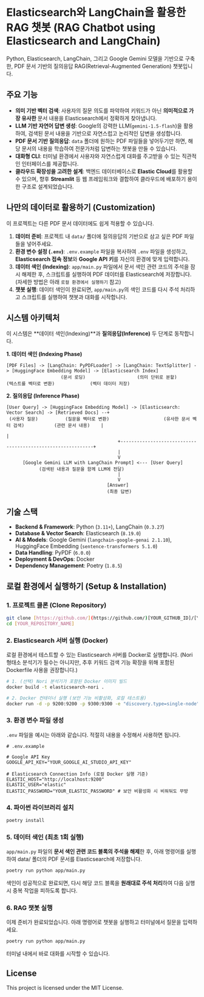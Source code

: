 # Elasticsearch와 LangChain을 활용한 RAG 챗봇 (RAG Chatbot using Elasticsearch and LangChain)

Python, Elasticsearch, LangChain, 그리고 Google Gemini 모델을 기반으로 구축한, PDF 문서 기반의 질의응답 RAG(Retrieval-Augmented Generation) 챗봇입니다.

## 주요 기능 

* **의미 기반 벡터 검색**: 사용자의 질문 의도를 파악하여 키워드가 아닌 **의미적으로 가장 유사한** 문서 내용을 Elasticsearch에서 정확하게 찾아냅니다.
* **LLM 기반 자연어 답변 생성**: Google의 강력한 LLM(`gemini-1.5-flash`)을 활용하여, 검색된 문서 내용을 기반으로 자연스럽고 논리적인 답변을 생성합니다.
* **PDF 문서 기반 질의응답**: `data` 폴더에 원하는 PDF 파일들을 넣어두기만 하면, 해당 문서의 내용을 학습하여 전문가처럼 답변하는 챗봇을 만들 수 있습니다.
* **대화형 CLI**: 터미널 환경에서 사용자와 자연스럽게 대화를 주고받을 수 있는 직관적인 인터페이스를 제공합니다.
* **클라우드 확장성을 고려한 설계**: 백엔드 데이터베이스로 **Elastic Cloud**를 활용할 수 있으며, 향후 **Streamlit** 등 웹 프레임워크와 결합하여 클라우드에 배포하기 용이한 구조로 설계되었습니다.

## 나만의 데이터로 활용하기 (Customization)

이 프로젝트는 다른 PDF 문서 데이터에도 쉽게 적용할 수 있습니다.

1.  **데이터 준비**: 프로젝트 내 `data/` 폴더에 질의응답의 기반으로 삼고 싶은 PDF 파일들을 넣어주세요.
2.  **환경 변수 설정 (`.env`)**: `.env.example` 파일을 복사하여 `.env` 파일을 생성하고, **Elasticsearch 접속 정보**와 **Google API 키**를 자신의 환경에 맞게 입력합니다.
3.  **데이터 색인 (Indexing)**: `app/main.py` 파일에서 문서 색인 관련 코드의 주석을 잠시 해제한 후, 스크립트를 실행하여 PDF 데이터를 Elasticsearch에 저장합니다. (자세한 방법은 아래 `로컬 환경에서 실행하기` 참고)
4.  **챗봇 실행**: 데이터 색인이 완료되면, `app/main.py`의 색인 코드를 다시 주석 처리하고 스크립트를 실행하여 챗봇과 대화를 시작합니다.

## 시스템 아키텍처 

이 시스템은 **데이터 색인(Indexing)**과 **질의응답(Inference)** 두 단계로 동작합니다.

**1. 데이터 색인 (Indexing Phase)**
```
[PDF Files] -> [LangChain: PyPDFLoader] -> [LangChain: TextSplitter] -> [HuggingFace Embedding Model] -> [Elasticsearch Index]
                    (문서 로딩)                   (의미 단위로 분할)                 (텍스트를 벡터로 변환)             (벡터 데이터 저장)
```
**2. 질의응답 (Inference Phase)**
```
[User Query] -> [HuggingFace Embedding Model] -> [Elasticsearch: Vector Search] -> [Retrieved Docs] --+
 (사용자 질문)          (질문을 벡터로 변환)                    (유사한 문서 벡터 검색)           (관련 문서 내용)    |
                                                                                                      |
                                         +------------------------------------------------------------+
                                         |
                                         V
      [Google Gemini LLM with LangChain Prompt] <--- [User Query]
            (검색된 내용과 질문을 함께 LLM에 전달)
                                         |
                                         V
                                     [Answer]
                                     (최종 답변)
```

## 기술 스택
* **Backend & Framework**: Python (`3.11+`), LangChain (`0.3.27`)
* **Database & Vector Search**: Elasticsearch (`8.19.0`)
* **AI & Models**: Google Gemini (`langchain-google-genai 2.1.10`), HuggingFace Embedding (`sentence-transformers 5.1.0`)
* **Data Handling**: PyPDF (`6.0.0`)
* **Deployment & DevOps**: Docker
* **Dependency Management**: Poetry (`1.8.5`)

## 로컬 환경에서 실행하기 (Setup & Installation)

### 1. 프로젝트 클론 (Clone Repository)
```bash
git clone [https://github.com/](https://github.com/)[YOUR_GITHUB_ID]/[YOUR_REPOSITORY_NAME].git
cd [YOUR_REPOSITORY_NAME]
```

### 2. Elasticsearch 서버 실행 (Docker)
로컬 환경에서 테스트할 수 있는 Elasticsearch 서버를 Docker로 실행합니다.
(Nori 형태소 분석기가 필수는 아니지만, 추후 키워드 검색 기능 확장을 위해 포함된 Dockerfile 사용을 권장합니다.)
```bash
# 1. (선택) Nori 분석기가 포함된 Docker 이미지 빌드
docker build -t elasticsearch-nori .

# 2. Docker 컨테이너 실행 (보안 기능 비활성화, 로컬 테스트용)
docker run -d -p 9200:9200 -p 9300:9300 -e "discovery.type=single-node" -e "xpack.security.enabled=false" --name es-rag-container elasticsearch-nori
```

### 3. 환경 변수 파일 생성
`.env` 파일을 예시는 아래와 같습니다. 적절히 내용을 수정해서 사용하면 됩니다.
```
# .env.example

# Google API Key
GOOGLE_API_KEY="YOUR_GOOGLE_AI_STUDIO_API_KEY"

# Elasticsearch Connection Info (로컬 Docker 실행 기준)
ELASTIC_HOST="http://localhost:9200"
ELASTIC_USER="elastic"
ELASTIC_PASSWORD="YOUR_ELASTIC_PASSWORD" # 보안 비활성화 시 비워둬도 무방
```

### 4. 파이썬 라이브러리 설치
```bash
poetry install
```

### 5. 데이터 색인 (최초 1회 실행)
`app/main.py` 파일의 **문서 색인 관련 코드 블록의 주석을 해제**한 후, 아래 명령어를 실행하여 data/ 폴더의 PDF 문서를 Elasticsearch에 저장합니다.
```bash
poetry run python app/main.py
```
색인이 성공적으로 완료되면, 다시 해당 코드 블록을 **원래대로 주석 처리**하여 다음 실행 시 중복 작업을 피하도록 합니다.

### 6. RAG 챗봇 실행
이제 준비가 완료되었습니다. 아래 명령어로 챗봇을 실행하고 터미널에서 질문을 입력하세요.
```bash
poetry run python app/main.py
```
터미널 내에서 바로 대화를 시작할 수 있습니다.

## License
This project is licensed under the MIT License.











